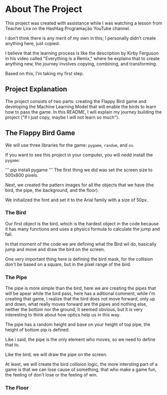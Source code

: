 # About The Project
This project was created with assistance while I was watching a lesson from Teacher Lira on the Hashtag Programação YouTube channel.

I don’t think there is any merit of my own in this; I personally didn’t create anything here, just copied.

I believe that the learning process is like the description by Kirby Ferguson in his video called "Everything is a Remix," where he explains that to create anything new, the journey involves copying, combining, and transforming.

Based on this, I'm taking my first step.

## Project Explanation
The project consists of two parts: creating the Flappy Bird game and developing the Machine Learning Model that will enable the birds to learn how to pass the game. In this README, I will explain my journey building the project ("if I just copy, maybe I will not learn so much").

## The Flappy Bird Game
We will use three libraries for the game: `pygame`, `random`, and `os`.

If you want to see this project in your computer, you will nedd install the `pygame`:

'''
pip install pygame
'''
The first thing we did was set the screen size to 500x800 pixels.

Next, we created the pattern images for all the objects that we have (the bird, the pipe, the background, and the floor).

We initialized the font and set it to the Arial family with a size of 50px.

### The Bird
Our first object is the bird, which is the hardest object in the code because it has many functions and uses a physics formula to calculate the jump and fall.

In that moment of the code we are defining what the Bird wil do, basically jump and move and draw the bird on the screen.

One very important thing here is defining the bird mask, for the collision don't be based on a square, but in the pixel range of the bird.

### The Pipe
The pipe is more simple than the bird, here we are creating the pipes that will be apear while the bird pass, here has a aditional comment, while i'm creating that game, i realize that the bird does not move forward, only up and down, what really moves forward are the pipes and nothing else, neither the bottom nor the ground, it seemed obvious, but it is very interesting to think about how optics help us in this way. 

The pipe has a random height and base on your height of top pipe, the height of bottom pip is defined.

Like i said, the pipe is the only element who moves, so we need to define that to.

Like the bird, we will draw the pipe on the screen.

At least, we will create the bird collision logic, the more intersting part of a game is that we can lose cause of something, that who make a game fun, the feeling of don't lose or the feeling of win.

### The Floor